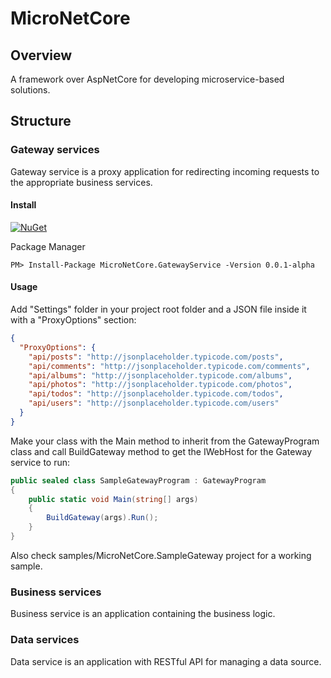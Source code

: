 # MicroNetCore

## Overview
A framework over AspNetCore for developing microservice-based solutions.

## Structure

### Gateway services
Gateway service is a proxy application for redirecting incoming requests to the appropriate business services.

#### Install
[![NuGet](https://img.shields.io/nuget/vpre/MicroNetCore.GatewayService.svg?style=flat-square)](https://www.nuget.org/packages/MicroNetCore.GatewayService/)

Package Manager
```
PM> Install-Package MicroNetCore.GatewayService -Version 0.0.1-alpha
```

#### Usage
Add "Settings" folder in your project root folder and a JSON file inside it with a "ProxyOptions" section:
```json
{
  "ProxyOptions": {
    "api/posts": "http://jsonplaceholder.typicode.com/posts",
    "api/comments": "http://jsonplaceholder.typicode.com/comments",
    "api/albums": "http://jsonplaceholder.typicode.com/albums",
    "api/photos": "http://jsonplaceholder.typicode.com/photos",
    "api/todos": "http://jsonplaceholder.typicode.com/todos",
    "api/users": "http://jsonplaceholder.typicode.com/users"
  }
}
```

Make your class with the Main method to inherit from the GatewayProgram class and call BuildGateway method to get the IWebHost for the Gateway service to run:
```csharp
public sealed class SampleGatewayProgram : GatewayProgram
{
    public static void Main(string[] args)
    {
        BuildGateway(args).Run();
    }
}
```

Also check samples/MicroNetCore.SampleGateway project for a working sample.

### Business services
Business service is an application containing the business logic.

### Data services
Data service is an application with RESTful API for managing a data source.
